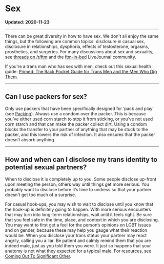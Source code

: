 # Sex
**Updated: 2020-11-23**

***
There can be great diversity in how to have sex.  We don't all enjoy the same things, but the following are common topics: disclosure in casual sex, disclosure in relationships, dysphoria, effects of testosterone, orgasms, prosthetics, and surgeries. For many discussions about sex and sexuality, see [threads on /r/ftm](http://www.reddit.com/r/ftm/search?q=sex&amp;restrict_sr=on&amp;sort=relevance&amp;t=all) and the [ftm-in-bed](http://ftm-in-bed.livejournal.com) LiveJournal community.

If you're a trans man who has sex with men, check out this sexual health guide: [Primed: The Back Pocket Guide for Trans Men and the Men Who Dig Them](http://www.rainbowhealthontario.ca/resources/primed-the-back-pocket-guide-for-trans-men-and-the-men-who-dig-them/).

***
## Can I use packers for sex?

Only use packers that have been specifically designed for ‘pack and play’ (see [Packing](https://github.com/MissTeapot/LGBT-Wikis/blob/main/github_wiki/ftm/index#wiki_packing.md)). Always use a condom over the packer. This is because you’ve either used corn starch to stop it from sticking, or you’ve not used corn starch and that can make the packer collect dirt. Using a condom blocks the transfer to your partner of anything that may be stuck to the packer, and this lowers the risk of infection. It also ensures that the packer doesn’t absorb anything.

***
## How and when can I disclose my trans identity to potential sexual partners?

When to disclose it is completely up to you. Some people disclose up-front upon meeting the person; others way until things get more serious. You probably want to disclose before it’s time to undress so that your partner doesn't get too much of a surprise. 

For casual hook-ups, you may wish to wait to disclose until you know that the hook-up is definitely going to happen. With more serious encounters that may turn into long-term relationships, wait until it feels right. Be sure that you feel safe in the time, place, and context in which you are disclosing. You may want to first get a feel for the person’s opinions on LGBT issues and on gender, because these may help you gauge what their reaction would be. When you disclose your trans status your partner may react angrily, calling you a liar. Be patient and calmly remind them that you are indeed male, just as you told them you were. It just so happens that your anatomy is not what they expected for a typical male. For resources, see [Coming Out To Significant Other](https://github.com/MissTeapot/LGBT-Wikis/blob/main/github_wiki/ftm/index#wiki_to_significant_other.md).
